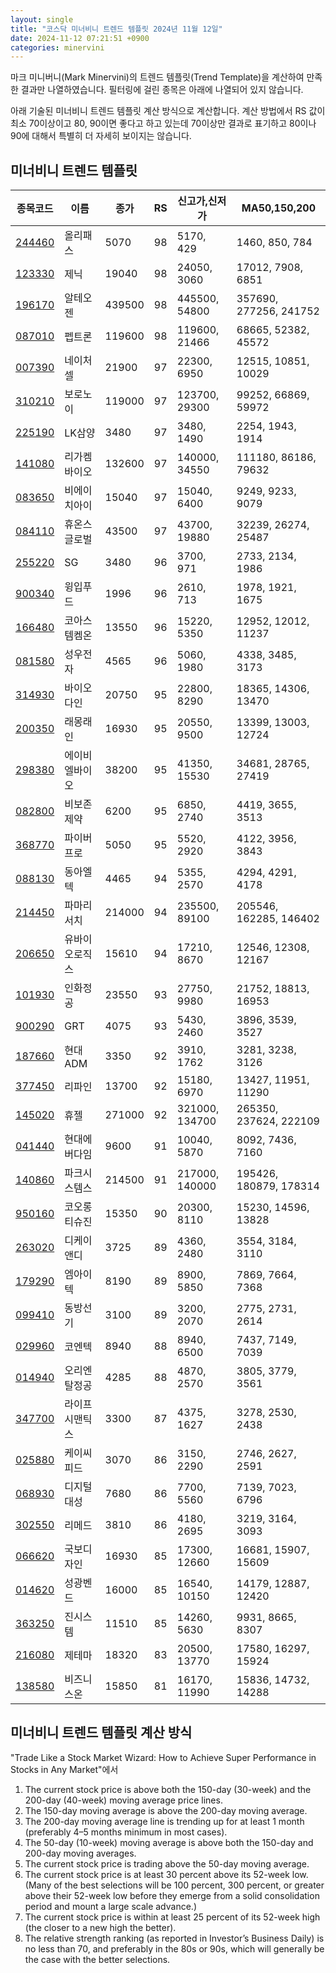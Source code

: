 ```yaml
---
layout: single
title: "코스닥 미너비니 트렌드 템플릿 2024년 11월 12일"
date: 2024-11-12 07:21:51 +0900
categories: minervini
---
```

마크 미니버니(Mark Minervini)의 트렌드 템플릿(Trend Template)을 계산하여 만족한 결과만 나열하였습니다. 필터링에 걸린 종목은 아래에 나열되어 있지 않습니다.

아래 기술된 미너비니 트렌드 템플릿 계산 방식으로 계산합니다. 계산 방법에서 RS 값이 최소 70이상이고 80, 90이면 좋다고 하고 있는데 70이상만 결과로 표기하고 80이나 90에 대해서 특별히 더 자세히 보이지는 않습니다.

## 미너비니 트렌드 템플릿

|종목코드|이름|종가|RS|신고가,신저가|MA50,150,200|
|------|---|---|--|---------|------------|
|[244460](https://finance.daum.net/quotes/A244460)|올리패스|5070|98|5170, 429|1460, 850, 784|
|[123330](https://finance.daum.net/quotes/A123330)|제닉|19040|98|24050, 3060|17012, 7908, 6851|
|[196170](https://finance.daum.net/quotes/A196170)|알테오젠|439500|98|445500, 54800|357690, 277256, 241752|
|[087010](https://finance.daum.net/quotes/A087010)|펩트론|119600|98|119600, 21466|68665, 52382, 45572|
|[007390](https://finance.daum.net/quotes/A007390)|네이처셀|21900|97|22300, 6950|12515, 10851, 10029|
|[310210](https://finance.daum.net/quotes/A310210)|보로노이|119000|97|123700, 29300|99252, 66869, 59972|
|[225190](https://finance.daum.net/quotes/A225190)|LK삼양|3480|97|3480, 1490|2254, 1943, 1914|
|[141080](https://finance.daum.net/quotes/A141080)|리가켐바이오|132600|97|140000, 34550|111180, 86186, 79632|
|[083650](https://finance.daum.net/quotes/A083650)|비에이치아이|15040|97|15040, 6400|9249, 9233, 9079|
|[084110](https://finance.daum.net/quotes/A084110)|휴온스글로벌|43500|97|43700, 19880|32239, 26274, 25487|
|[255220](https://finance.daum.net/quotes/A255220)|SG|3480|96|3700, 971|2733, 2134, 1986|
|[900340](https://finance.daum.net/quotes/A900340)|윙입푸드|1996|96|2610, 713|1978, 1921, 1675|
|[166480](https://finance.daum.net/quotes/A166480)|코아스템켐온|13550|96|15220, 5350|12952, 12012, 11237|
|[081580](https://finance.daum.net/quotes/A081580)|성우전자|4565|96|5060, 1980|4338, 3485, 3173|
|[314930](https://finance.daum.net/quotes/A314930)|바이오다인|20750|95|22800, 8290|18365, 14306, 13470|
|[200350](https://finance.daum.net/quotes/A200350)|래몽래인|16930|95|20550, 9500|13399, 13003, 12724|
|[298380](https://finance.daum.net/quotes/A298380)|에이비엘바이오|38200|95|41350, 15530|34681, 28765, 27419|
|[082800](https://finance.daum.net/quotes/A082800)|비보존 제약|6200|95|6850, 2740|4419, 3655, 3513|
|[368770](https://finance.daum.net/quotes/A368770)|파이버프로|5050|95|5520, 2920|4122, 3956, 3843|
|[088130](https://finance.daum.net/quotes/A088130)|동아엘텍|4465|94|5355, 2570|4294, 4291, 4178|
|[214450](https://finance.daum.net/quotes/A214450)|파마리서치|214000|94|235500, 89100|205546, 162285, 146402|
|[206650](https://finance.daum.net/quotes/A206650)|유바이오로직스|15610|94|17210, 8670|12546, 12308, 12167|
|[101930](https://finance.daum.net/quotes/A101930)|인화정공|23550|93|27750, 9980|21752, 18813, 16953|
|[900290](https://finance.daum.net/quotes/A900290)|GRT|4075|93|5430, 2460|3896, 3539, 3527|
|[187660](https://finance.daum.net/quotes/A187660)|현대ADM|3350|92|3910, 1762|3281, 3238, 3126|
|[377450](https://finance.daum.net/quotes/A377450)|리파인|13700|92|15180, 6970|13427, 11951, 11290|
|[145020](https://finance.daum.net/quotes/A145020)|휴젤|271000|92|321000, 134700|265350, 237624, 222109|
|[041440](https://finance.daum.net/quotes/A041440)|현대에버다임|9600|91|10040, 5870|8092, 7436, 7160|
|[140860](https://finance.daum.net/quotes/A140860)|파크시스템스|214500|91|217000, 140000|195426, 180879, 178314|
|[950160](https://finance.daum.net/quotes/A950160)|코오롱티슈진|15350|90|20300, 8110|15230, 14596, 13828|
|[263020](https://finance.daum.net/quotes/A263020)|디케이앤디|3725|89|4360, 2480|3554, 3184, 3110|
|[179290](https://finance.daum.net/quotes/A179290)|엠아이텍|8190|89|8900, 5850|7869, 7664, 7368|
|[099410](https://finance.daum.net/quotes/A099410)|동방선기|3100|89|3200, 2070|2775, 2731, 2614|
|[029960](https://finance.daum.net/quotes/A029960)|코엔텍|8940|88|8940, 6500|7437, 7149, 7039|
|[014940](https://finance.daum.net/quotes/A014940)|오리엔탈정공|4285|88|4870, 2570|3805, 3779, 3561|
|[347700](https://finance.daum.net/quotes/A347700)|라이프시맨틱스|3300|87|4375, 1627|3278, 2530, 2438|
|[025880](https://finance.daum.net/quotes/A025880)|케이씨피드|3070|86|3150, 2290|2746, 2627, 2591|
|[068930](https://finance.daum.net/quotes/A068930)|디지털대성|7680|86|7700, 5560|7139, 7023, 6796|
|[302550](https://finance.daum.net/quotes/A302550)|리메드|3810|86|4180, 2695|3219, 3164, 3093|
|[066620](https://finance.daum.net/quotes/A066620)|국보디자인|16930|85|17300, 12660|16681, 15907, 15609|
|[014620](https://finance.daum.net/quotes/A014620)|성광벤드|16000|85|16540, 10150|14179, 12887, 12420|
|[363250](https://finance.daum.net/quotes/A363250)|진시스템|11510|85|14260, 5630|9931, 8665, 8307|
|[216080](https://finance.daum.net/quotes/A216080)|제테마|18320|83|20500, 13770|17580, 16297, 15924|
|[138580](https://finance.daum.net/quotes/A138580)|비즈니스온|15850|81|16170, 11990|15836, 14732, 14288|

## 미너비니 트렌드 템플릿 계산 방식

"Trade Like a Stock Market Wizard: How to Achieve Super Performance in Stocks in Any Market"에서

 1. The current stock price is above both the 150-day (30-week) and the 200-day (40-week) moving average price lines.
 1. The 150-day moving average is above the 200-day moving average.
 1. The 200-day moving average line is trending up for at least 1 month (preferably 4–5 months minimum in most cases).
 1. The 50-day (10-week) moving average is above both the 150-day and 200-day moving averages.
 1. The current stock price is trading above the 50-day moving average.
 1. The current stock price is at least 30 percent above its 52-week low. (Many of the best selections will be 100 percent, 300 percent, or greater above their 52-week low before they emerge from a solid consolidation period and mount a large scale advance.)
 1. The current stock price is within at least 25 percent of its 52-week high (the closer to a new high the better).
 1. The relative strength ranking (as reported in Investor’s Business Daily) is no less than 70, and preferably in the 80s or 90s, which will generally be the case with the better selections.
